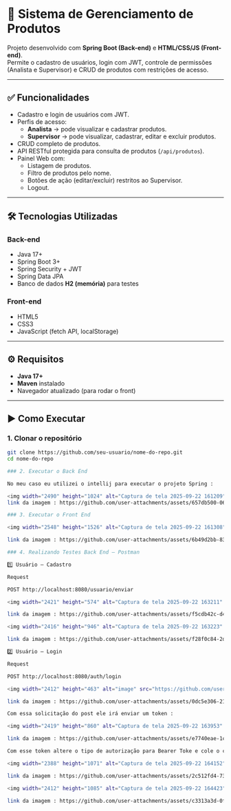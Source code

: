 # 🛒 Sistema de Gerenciamento de Produtos

Projeto desenvolvido com **Spring Boot (Back-end)** e **HTML/CSS/JS (Front-end)**.  
Permite o cadastro de usuários, login com JWT, controle de permissões (Analista e Supervisor) e CRUD de produtos com restrições de acesso.  

---

## ✅ Funcionalidades

- Cadastro e login de usuários com JWT.
- Perfis de acesso:
  - **Analista** → pode visualizar e cadastrar produtos.
  - **Supervisor** → pode visualizar, cadastrar, editar e excluir produtos.
- CRUD completo de produtos.
- API RESTful protegida para consulta de produtos (`/api/produtos`).
- Painel Web com:
  - Listagem de produtos.
  - Filtro de produtos pelo nome.
  - Botões de ação (editar/excluir) restritos ao Supervisor.
  - Logout.

---

## 🛠️ Tecnologias Utilizadas

### Back-end
- Java 17+
- Spring Boot 3+
- Spring Security + JWT
- Spring Data JPA
- Banco de dados **H2 (memória)** para testes

### Front-end
- HTML5
- CSS3
- JavaScript (fetch API, localStorage)

---

## ⚙️ Requisitos

- **Java 17+**
- **Maven** instalado
- Navegador atualizado (para rodar o front)

---

## ▶️ Como Executar

### 1. Clonar o repositório
```bash
git clone https://github.com/seu-usuario/nome-do-repo.git
cd nome-do-repo

### 2. Executar o Back End

No meu caso eu utilizei o intellij para executar o projeto Spring :

<img width="2490" height="1024" alt="Captura de tela 2025-09-22 161209" src="https://github.com/user-attachments/assets/657db500-06dd-42d0-965b-343376a86a5d" />
link da imagem : https://github.com/user-attachments/assets/657db500-06dd-42d0-965b-343376a86a5d

### 3. Executar o Front End

<img width="2548" height="1526" alt="Captura de tela 2025-09-22 161308" src="https://github.com/user-attachments/assets/6b49d2bb-835d-4cfb-a90d-4b7a3fa63722" />

link da imagem : https://github.com/user-attachments/assets/6b49d2bb-835d-4cfb-a90d-4b7a3fa63722

### 4. Realizando Testes Back End – Postman

1️⃣ Usuário – Cadastro

Request

POST http://localhost:8080/usuario/enviar

<img width="2421" height="574" alt="Captura de tela 2025-09-22 163211" src="https://github.com/user-attachments/assets/f5cdb42c-d451-4558-b3ce-417d1bd662de" />

link da imagem : https://github.com/user-attachments/assets/f5cdb42c-d451-4558-b3ce-417d1bd662de

<img width="2416" height="946" alt="Captura de tela 2025-09-22 163223" src="https://github.com/user-attachments/assets/f28f0c84-2da3-4f84-a60a-511d18a8bbaa" />

link da imagem : https://github.com/user-attachments/assets/f28f0c84-2da3-4f84-a60a-511d18a8bbaa

2️⃣ Usuário – Login

Request

POST http://localhost:8080/auth/login

<img width="2412" height="463" alt="image" src="https://github.com/user-attachments/assets/0dc5e306-2115-4cdd-869b-72e2c9d0ae04" />

link da imagem : https://github.com/user-attachments/assets/0dc5e306-2115-4cdd-869b-72e2c9d0ae04 

Com essa solicitação do post ele irá enviar um token :

<img width="2419" height="860" alt="Captura de tela 2025-09-22 163953" src="https://github.com/user-attachments/assets/e7740eae-1c87-43e7-aff0-27a388712a66" />

link da imagem : https://github.com/user-attachments/assets/e7740eae-1c87-43e7-aff0-27a388712a66

Com esse token altere o tipo de autorização para Bearer Toke e cole o codigo gerado :

<img width="2388" height="1071" alt="Captura de tela 2025-09-22 164152" src="https://github.com/user-attachments/assets/2c512fd4-73aa-4dc0-9f25-04e85655bbf1" />

link da imagem : https://github.com/user-attachments/assets/2c512fd4-73aa-4dc0-9f25-04e85655bbf1

<img width="2412" height="1085" alt="Captura de tela 2025-09-22 164423" src="https://github.com/user-attachments/assets/c3313a3d-0f30-45b5-8a4b-6007fbcb84eb" />

link da imagem : https://github.com/user-attachments/assets/c3313a3d-0f30-45b5-8a4b-6007fbcb84eb






